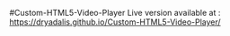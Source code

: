 #Custom-HTML5-Video-Player
Live version available at :  https://dryadalis.github.io/Custom-HTML5-Video-Player/
